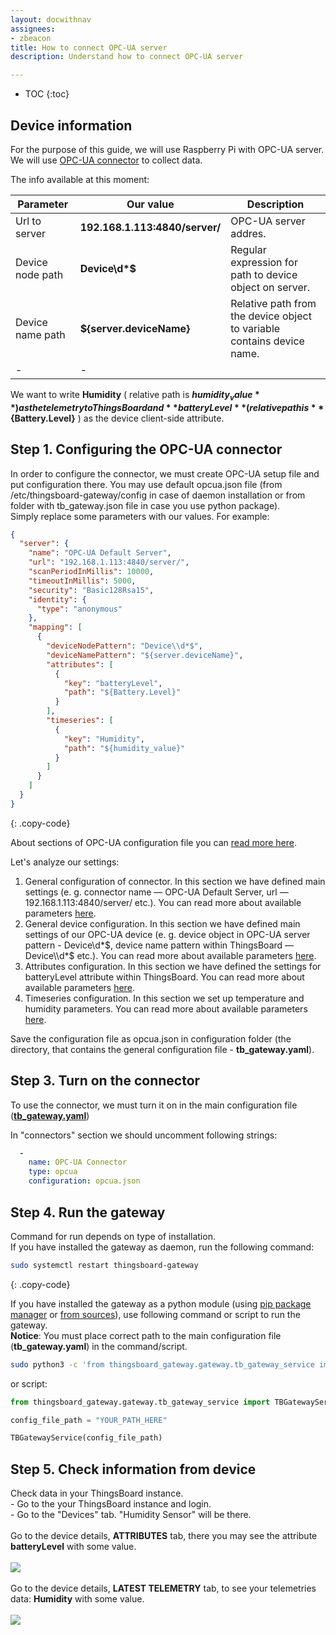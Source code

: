 ```yaml
---
layout: docwithnav
assignees:
- zbeacon
title: How to connect OPC-UA server
description: Understand how to connect OPC-UA server

---
```


* TOC
{:toc}

## Device information

For the purpose of this guide, we will use Raspberry Pi with OPC-UA server.  
We will use [OPC-UA connector](/docs/iot-gateway/config/opc-ua/) to collect data.  

The info available at this moment:  


| Parameter             | Our value                         | **Description**                                                           |
|-|-|-|
| Url to server         | **192.168.1.113:4840/server/**    | OPC-UA server addres.                                                     |
| Device node path      | **Device\d\*$**                   | Regular expression for path to device object on server.                   |
| Device name path      | **${server.deviceName}**          | Relative path from the device object to variable contains device name.    | 
|-|-|

We want to write **Humidity** ( relative path is **${humidity_value}** ) as the telemetry to ThingsBoard and **batteryLevel** ( relative path is **${Battery.Level}** ) as the device client-side attribute.      



## Step 1. Configuring the OPC-UA connector

In order to configure the connector, we must create OPC-UA setup file and put configuration there.
You may use default opcua.json file (from /etc/thingsboard-gateway/config in case of daemon installation or from folder with tb_gateway.json file in case you use python package).  
Simply replace some parameters with our values.
For example: 

```json
{
  "server": {
    "name": "OPC-UA Default Server",
    "url": "192.168.1.113:4840/server/",
    "scanPeriodInMillis": 10000,
    "timeoutInMillis": 5000,
    "security": "Basic128Rsa15",
    "identity": {
      "type": "anonymous"
    },
    "mapping": [
      {
        "deviceNodePattern": "Device\\d*$",
        "deviceNamePattern": "${server.deviceName}",
        "attributes": [
          {
            "key": "batteryLevel",
            "path": "${Battery.Level}"
          }
        ],
        "timeseries": [
          {
            "key": "Humidity",
            "path": "${humidity_value}"
          }
        ]
      }
    ]
  }
}
```
{: .copy-code}

  
About sections of OPC-UA configuration file you can [read more here](/docs/iot-gateway/config/opc-ua/).  

Let's analyze our settings:

1. General configuration of connector. In this section we have defined main settings (e. g. connector name — OPC-UA Default Server, url — 192.168.1.113:4840/server/ etc.). You can read more about available parameters [here](/docs/iot-gateway/config/opc-ua/#section-server).  
2. General device configuration. In this section we have defined main settings of our OPC-UA device (e. g. device object in OPC-UA server pattern - Device\\d*$, device name pattern within ThingsBoard — Device\\d*$ etc.). You can read more about available parameters [here](/docs/iot-gateway/config/opc-ua/#section-mapping).  
3. Attributes configuration. In this section we have defined the settings for batteryLevel attribute within ThingsBoard. You can read more about available parameters [here](/docs/iot-gateway/config/opc-ua/#subsection-attributes).  
4. Timeseries configuration. In this section we set up temperature and humidity parameters. You can read more about available parameters [here](/docs/iot-gateway/config/opc-ua/#subsection-timeseries).  

Save the configuration file as opcua.json in configuration folder (the directory, that contains the general configuration file - **tb_gateway.yaml**).  

## Step 3. Turn on the connector 

To use the connector, we must turn it on in the main configuration file (**[tb_gateway.yaml](/docs/iot-gateway/configuration/#connectors-configuration)**)

In "connectors" section we should uncomment following strings:

```yaml
  -
    name: OPC-UA Connector
    type: opcua
    configuration: opcua.json
```

## Step 4. Run the gateway
  
Command for run depends on type of installation.  
If you have installed the gateway as daemon, run the following command:  
```bash
sudo systemctl restart thingsboard-gateway
```  
{: .copy-code}

If you have installed the gateway as a python module (using [pip package manager](/docs/iot-gateway/install/pip-installation/) or [from sources](/docs/iot-gateway/install/source-installation/)), use following command or script to run the gateway.  
**Notice**: You must place correct path to the main configuration file (**tb_gateway.yaml**) in the command/script.  

```bash
sudo python3 -c 'from thingsboard_gateway.gateway.tb_gateway_service import TBGatewayService; TBGatewayService("YOUR_PATH_HERE")'
```

or script:

```python
from thingsboard_gateway.gateway.tb_gateway_service import TBGatewayService 

config_file_path = "YOUR_PATH_HERE"

TBGatewayService(config_file_path)
```

## Step 5. Check information from device

Check data in your ThingsBoard instance.  
    - Go to the your ThingsBoard instance and login.  
    - Go to the "Devices" tab. "Humidity Sensor" will be there.
<br>    
Go to the device details, **ATTRIBUTES** tab, there you may see the attribute **batteryLevel** with some value.  
<br>
    ![](https://img.thingsboard.io/gateway/opcua-sensor-attributes.png)
<br><br>
Go to the device details, **LATEST TELEMETRY** tab, to see your telemetries data: **Humidity** with some value.  
<br>
![](https://img.thingsboard.io/gateway/opcua-sensor-telemetry.png)
